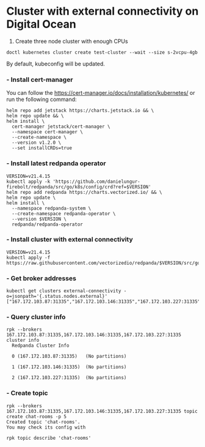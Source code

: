 # Cluster with external connectivity on Digital Ocean

1. Create three node cluster with enough CPUs

```
doctl kubernetes cluster create test-cluster --wait --size s-2vcpu-4gb
```

By default, kubeconfig will be updated.

### - Install cert-manager

You can follow the https://cert-manager.io/docs/installation/kubernetes/ or
run the following command:

```
helm repo add jetstack https://charts.jetstack.io && \
helm repo update && \
helm install \
  cert-manager jetstack/cert-manager \
  --namespace cert-manager \
  --create-namespace \
  --version v1.2.0 \
  --set installCRDs=true
```

### - Install latest redpanda operator

```
VERSION=v21.4.15
kubectl apply -k 'https://github.com/danielungur-firebolt/redpanda/src/go/k8s/config/crd?ref=$VERSION'
helm repo add redpanda https://charts.vectorized.io/ && \
helm repo update \
helm install \
  --namespace redpanda-system \
  --create-namespace redpanda-operator \
  --version $VERSION \
  redpanda/redpanda-operator
```

### - Install cluster with external connectivity

```
VERSION=v21.4.15
kubectl apply -f https://raw.githubusercontent.com/vectorizedio/redpanda/$VERSION/src/go/k8s/config/samples/external_connectivity.yaml
```

### - Get broker addresses

```
kubectl get clusters external-connectivity -o=jsonpath='{.status.nodes.external}'
["167.172.103.87:31335","167.172.103.146:31335","167.172.103.227:31335"]
```

### - Query cluster info

```
rpk --brokers 167.172.103.87:31335,167.172.103.146:31335,167.172.103.227:31335 cluster info
  Redpanda Cluster Info

  0 (167.172.103.87:31335)   (No partitions)

  1 (167.172.103.146:31335)  (No partitions)

  2 (167.172.103.227:31335)  (No partitions)
```

### - Create topic

```
rpk --brokers 167.172.103.87:31335,167.172.103.146:31335,167.172.103.227:31335 topic create chat-rooms -p 5
Created topic 'chat-rooms'.
You may check its config with

rpk topic describe 'chat-rooms'
```
